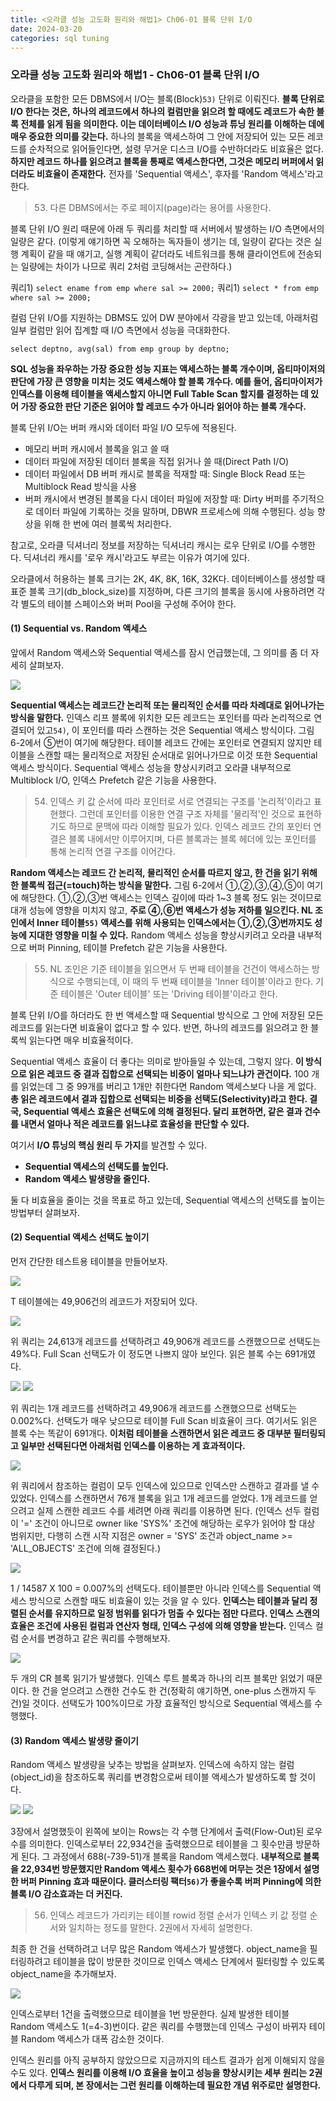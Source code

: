 ```yaml
---
title: <오라클 성능 고도화 원리와 해법1> Ch06-01 블록 단위 I/O
date: 2024-03-20
categories: sql tuning
---
```



### 오라클 성능 고도화 원리와 해법1 - Ch06-01 블록 단위 I/O

오라클을 포함한 모든 DBMS에서 I/O는 블록(Block)`53)` 단위로 이뤄진다. **블록 단위로 I/O 한다는 것은, 하나의 레코드에서 하나의 컬럼만을 읽으려 할 때에도 레코드가 속한 블록 전체를 읽게 됨을 의미한다. 이는 데이터베이스 I/O 성능과 튜닝 원리를 이해하는 데에 매우 중요한 의미를 갖는다.** 하나의 블록을 액세스하여 그 안에 저장되어 있는 모든 레코드를 순차적으로 읽어들인다면, 설령 무거운 디스크 I/O를 수반하더라도 비효율은 없다. **하지만 레코드 하나를 읽으려고 블록을 통째로 액세스한다면, 그것은 메모리 버퍼에서 읽더라도 비효율이 존재한다.** 전자를 'Sequential 액세스', 후자를 'Random 액세스'라고 한다.

>	53) 다른 DBMS에서는 주로 페이지(page)라는 용어를 사용한다.

블록 단위 I/O 원리 때문에 아래 두 쿼리를 처리할 때 서버에서 발생하는 I/O 측면에서의 일량은 같다. (이렇게 얘기하면 꼭 오해하는 독자들이 생기는 데, 일량이 같다는 것은 실행 계획이 같을 때 얘기고, 실행 계획이 같더라도 네트워크를 통해 클라이언트에 전송되는 일량에는 차이가 나므로 쿼리 2처럼 코딩해서는 곤란하다.)

쿼리1) `select ename from emp where sal >= 2000;`
쿼리1) `select * from emp where sal >= 2000;`

컬럼 단위 I/O를 지원하는 DBMS도 있어 DW 분야에서 각광을 받고 있는데, 아래처럼 일부 컬럼만 읽어 집계할 때 I/O 측면에서 성능을 극대화한다.

`select deptno, avg(sal) from emp group by deptno;`

**SQL 성능을 좌우하는 가장 중요한 성능 지표는 액세스하는 블록 개수이며, 옵티마이저의 판단에 가장 큰 영향을 미치는 것도 액세스해야 할 블록 개수다. 예를 들어, 옵티마이저가 인덱스를 이용해 테이블을 액세스할지 아니면 Full Table Scan 할지를 결정하는 데 있어 가장 중요한 판단 기준은 읽어야 할 레코드 수가 아니라 읽어야 하는 블록 개수다.**

블록 단위 I/O는 버퍼 캐시와 데이터 파일 I/O 모두에 적용된다.

- 메모리 버퍼 캐시에서 블록을 읽고 쓸 때
- 데이터 파일에 저장된 데이터 블록을 직접 읽거나 쓸 때(Direct Path I/O)
- 데이터 파일에서 DB 버퍼 캐시로 블록을 적재할 때: Single Block Read 또는 Multiblock Read 방식을 사용
- 버퍼 캐시에서 변경된 블록을 다시 데이터 파일에 저장할 때: Dirty 버퍼를 주기적으로 데이터 파일에 기록하는 것을 말하며, DBWR 프로세스에 의해 수행된다. 성능 향상을 위해 한 번에 여러 블록씩 처리한다.

참고로, 오라클 딕셔너리 정보를 저장하는 딕셔너리 캐시는 로우 단위로 I/O를 수행한다. 딕셔너리 캐시를 '로우 캐시'라고도 부르는 이유가 여기에 있다.

오라클에서 허용하는 블록 크기는 2K, 4K, 8K, 16K, 32K다. 데이터베이스를 생성할 때 표준 블록 크기(db_block_size)를 지정하며, 다른 크기의 블록을 동시에 사용하려면 각각 별도의 테이블 스페이스와 버퍼 Pool을 구성해 주어야 한다.

#### (1) Sequential vs. Random 액세스

앞에서 Random 액세스와 Sequential 액세스를 잠시 언급했는데, 그 의미를 좀 더 자세히 살펴보자.

![](/assets/images/sqlp/sqlp1-06-01-1-img6-2.png)

**Sequential 액세스는 레코드간 논리적 또는 물리적인 순서를 따라 차례대로 읽어나가는 방식을 말한다.** 인덱스 리프 블록에 위치한 모든 레코드는 포인터를 따라 논리적으로 연결되어 있고`54)`, 이 포인터를 따라 스캔하는 것은 Sequential 액세스 방식이다. 그림 6-2에서 ⑤번이 여기에 해당한다. 테이블 레코드 간에는 포인터로 연결되지 않지만 테이블을 스캔할 때는 물리적으로 저장된 순서대로 읽어나가므로 이것 또한 Sequential 액세스 방식이다. Sequential 액세스 성능을 향상시키려고 오라클 내부적으로 Multiblock I/O, 인덱스 Prefetch 같은 기능을 사용한다.

>	54) 인덱스 키 값 순서에 따라 포인터로 서로 연결되는 구조를 '논리적'이라고 표현했다. 그런데 포인터를 이용한 연결 구조 자체를 '물리적'인 것으로 표현하기도 하므로 문맥에 따라 이해할 필요가 있다. 인덱스 레코드 간의 포인터 연결은 블록 내에서만 이루어지며, 다른 블록과는 블록 헤더에 있는 포인터를 통해 논리적 연결 구조를 이어간다.

**Random 액세스는 레코드 간 논리적, 물리적인 순서를 따르지 않고, 한 건을 읽기 위해 한 블록씩 접근(=touch)하는 방식을 말한다.**  그림 6-2에서 ①,②,③,④,⑤이 여기에 해당한다. ①,②,③번 액세스는 인덱스 깊이에 따라 1~3 블록 정도 읽는 것이므로 대개 성능에 영향을 미치지 않고, **주로 ④,⑥번 액세스가 성능 저하를 일으킨다. NL 조인에서 Inner 테이블`55)` 액세스를 위해 사용되는 인덱스에서는 ①,②,③번까지도 성능에 지대한 영향을 미칠 수 있다.** Random 액세스 성능을 향상시키려고 오라클 내부적으로 버퍼 Pinning, 테이블 Prefetch 같은 기능을 사용한다.

>	55) NL 조인은 기준 테이블을 읽으면서 두 번째 테이블을 건건이 액세스하는 방식으로 수행되는데, 이 때의 두 번째 테이블을 'Inner 테이블'이라고 한다. 기준 테이블은 'Outer 테이블' 또는 'Driving 테이블'이라고 한다.

블록 단위 I/O를 하더라도 한 번 액세스할 때 Sequential 방식으로 그 안에 저장된 모든 레코드를 읽는다면 비효율이 없다고 할 수 있다. 반면, 하나의 레코드를 읽으려고 한 블록씩 읽는다면 매우 비효율적이다.

Sequential 액세스 효율이 더 좋다는 의미로 받아들일 수 있는데, 그렇지 않다. **이 방식으로 읽은 레코드 중 결과 집합으로 선택되는 비중이 얼마나 되느냐가 관건이다.** 100 개를 읽었는데 그 중 99개를 버리고 1개만 취한다면 Random 액세스보다 나을 게 없다. **총 읽은 레코드에서 결과 집합으로 선택되는 비중을 선택도(Selectivity)라고 한다. 결국, Sequential 액세스 효율은 선택도에 의해 결정된다. 달리 표현하면, 같은 결과 건수를 내면서 얼마나 적은 레코드를 읽느냐로 효율성을 판단할 수 있다.**

여기서 **I/O 튜닝의 핵심 원리 두 가지**를 발견할 수 있다.

- **Sequential 액세스의 선택도를 높인다.**
- **Random 액세스 발생량을 줄인다.**

둘 다 비효율을 줄이는 것을 목표로 하고 있는데, Sequential 액세스의 선택도를 높이는 방법부터 살펴보자.

#### (2) Sequential 액세스 선택도 높이기

먼저 간단한 테스트용 테이블을 만들어보자.

![](/assets/images/sqlp/sqlp1-06-01-2-sql1.png)

T 테이블에는 49,906건의 레코드가 저장되어 있다.

![](/assets/images/sqlp/sqlp1-06-01-2-sql2.png)

위 쿼리는 24,613개 레코드를 선택하려고 49,906개 레코드를 스캔했으므로 선택도는 49%다. Full Scan 선택도가 이 정도면 나쁘지 않아 보인다. 읽은 블록 수는 691개였다.

![](/assets/images/sqlp/sqlp1-06-01-2-sql3-1.png)
![](/assets/images/sqlp/sqlp1-06-01-2-sql3-2.png)

위 쿼리는 1개 레코드를 선택하려고 49,906개 레코드를 스캔했으므로 선택도는 0.002%다. 선택도가 매우 낮으므로 테이블 Full Scan 비효율이 크다. 여기서도 읽은 블록 수는 똑같이 691개다. **이처럼 테이블을 스캔하면서 읽은 레코드 중 대부분 필터링되고 일부만 선택된다면 아래처럼 인덱스를 이용하는 게 효과적이다.**

![](/assets/images/sqlp/sqlp1-06-01-2-sql4.png)

위 쿼리에서 참조하는 컬럼이 모두 인덱스에 있으므로 인덱스만 스캔하고 결과를 낼 수 있었다. 인덱스를 스캔하면서 76개 블록을 읽고 1개 레코드를 얻었다. 1개 레코드를 얻으려고 실제 스캔한 레코드 수를 세려면 아래 쿼리를 이용하면 된다. (인덱스 선두 컬럼이 '=' 조건이 아니므로 owner like 'SYS%' 조건에 해당하는 로우가 읽어야 할 대상 범위지만, 다행히 스캔 시작 지점은 owner = 'SYS' 조건과 object_name >= 'ALL_OBJECTS' 조건에 의해 결정된다.)

![](/assets/images/sqlp/sqlp1-06-01-2-sql5.png)

1 / 14587 X 100 = 0.007%의 선택도다. 테이블뿐만 아니라 인덱스를 Sequential 액세스 방식으로 스캔할 때도 비효율이 있는 것을 알 수 있다. **인덱스는 테이블과 달리 정렬된 순서를 유지하므로 일정 범위를 읽다가 멈출 수 있다는 점만 다르다. 인덱스 스캔의 효율은 조건에 사용된 컬럼과 연산자 형태, 인덱스 구성에 의해 영향을 받는다.** 인덱스 컬럼 순서를 변경하고 같은 쿼리를 수행해보자.

![](/assets/images/sqlp/sqlp1-06-01-2-sql6.png)

두 개의 CR 블록 읽기가 발생했다. 인덱스 루트 블록과 하나의 리프 블록만 읽었기 때문이다. 한 건을 얻으려고 스캔한 건수도 한 건(정확히 얘기하면, one-plus 스캔까지 두 건)일 것이다. 선택도가 100%이므로 가장 효율적인 방식으로 Sequential 액세스를 수행했다.

#### (3) Random 액세스 발생량 줄이기

Random 액세스 발생량을 낮추는 방법을 살펴보자. 인덱스에 속하지 않는 컬럼(object_id)을 참조하도록 쿼리를 변경함으로써 테이블 액세스가 발생하도록 할 것이다.

![](/assets/images/sqlp/sqlp1-06-01-3-sql1-1.png)
![](/assets/images/sqlp/sqlp1-06-01-3-sql1-2.png)

3장에서 설명했듯이 왼쪽에 보이는 Rows는 각 수행 단계에서 출력(Flow-Out)된 로우 수를 의미한다. 인덱스로부터 22,934건을 출력했으므로 테이블을 그 횟수만큼 방문하게 된다. 그 과정에서 688(-739-51)개 블록을 Random 액세스했다. **내부적으로 블록을 22,934번 방문했지만 Random 액세스 횟수가 668번에 머무는 것은 1장에서 설명한 버퍼 Pinning 효과 때문이다. 클러스터링 팩터`56)`가 좋을수록 버퍼 Pinning에 의한 블록 I/O 감소효과는 더 커진다.**

>	56) 인덱스 레코드가 가리키는 테이블 rowid 정렬 순서가 인텍스 키 값 정렬 순서와 일치하는 정도를 말한다. 2권에서 자세히 설명한다.

최종 한 건을 선택하려고 너무 많은 Random 액세스가 발생했다. object_name을 필터링하려고 테이블을 많이 방문한 것이므로 인덱스 액세스 단계에서 필터링할 수 있도록 object_name을 추가해보자.

![](/assets/images/sqlp/sqlp1-06-01-3-sql2.png)

인덱스로부터 1건을 출력했으므로 테이블을 1번 방문한다. 실제 발생한 테이블 Random 액세스도 1(=4-3)번이다. 같은 쿼리를 수행했는데 인덱스 구성이 바뀌자 테이블 Random 액세스가 대폭 감소한 것이다.

인덱스 원리를 아직 공부하지 않았으므로 지금까지의 테스트 결과가 쉽게 이해되지 않을 수도 있다. **인덱스 원리를 이용해 I/O 효율을 높이고 성능을 향상시키는 세부 원리는 2권에서 다루게 되며, 본 장에서는 그런 원리를 이해하는데 필요한 개념 위주로만 설명한다.**


